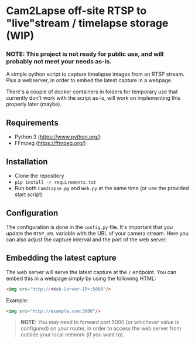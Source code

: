 # Cam2Lapse off-site RTSP to "live"stream / timelapse storage (WIP)
### NOTE: This project is not ready for public use, and will probably not meet your needs as-is.

A simple python script to capture timelapse images from an RTSP stream. Plus a webserver, in order to embed the latest capture in a webpage.

There's a couple of docker containers in folders for temporary use that currently don't work with the script as-is, will work on implementing this properly later (maybe).

## Requirements
* Python 3 (https://www.python.org/)
* FFmpeg (https://ffmpeg.org/)

## Installation
* Clone the repository
* `pip install -r requirements.txt`
* Run both `Cam2Lapse.py` and `Web.py` at the same time (or use the provided start script)

## Configuration
The configuration is done in the `config.py` file. It's important that you update the `RTSP_URL` variable with the URL of your camera stream. Here you can also adjust the capture interval and the port of the web server.

## Embedding the latest capture
The web server will serve the latest capture at the `/` endpoint. You can embed this in a webpage simply by using the following HTML:
```html
<img src="http://<Web-Server-IP>:5000"/>
```

Example:
```html
<img src="http://example.com:5000"/>
```

> **NOTE:** You may need to forward port 5000 (or whichever value is configured) on your router, in order to access the web server from outside your local network (if you want to).
